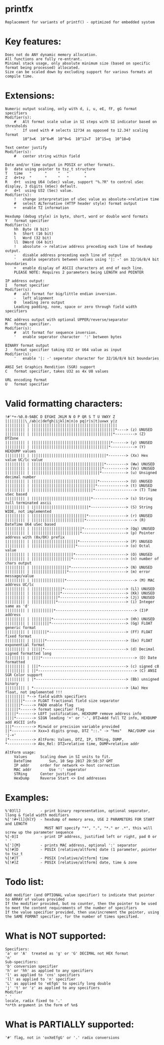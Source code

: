 # printfx
	Replacement for variants of printf() - optimized for embedded system

# Key features:
	Does not do ANY dynamic memory allocation.
	All functions are fully re-entrant.
	Minimal stack usage, only absolute minimum size (based on specific format being processed) allocated.
	Size can be scaled down by excluding support for various formats at compile time.

# Extensions:
	Numeric output scaling, only with d, i, u, eE, fF, gG format specifiers
	Modifier(s):
		#	Alt format scale value in SI steps with SI indicator based on thresholds
		'	If used with # selects 12?34 as opposed to 12.34? scaling format
			10^3=K  10^6=M  10^9=G  10^12=T  10^15=q  10^18=Q

	Text center justify
	Modifier(s):
		#	center string within field

	Date and/or time output in POSIX or other formats.
	D	date using pointer to tsz_t structure
	T	time   "      "     "   "       "
	Z	d+t+z  "      "     "   "       "
	R	d+t  using U64 (uSec) value, support "%.?R" to control uSec display, 3 digits (mSec) default.
	r	d+t  using U32 (Sec) value.
	Modifier(s):
		!	change interpretation of uSec value as absolute->relative time
		#	select ALTernative (HTTP header style) format output
		+	enable TZ information

	Hexdump (debug style) in byte, short, word or double word formats
	Y	format specifier
	Modifier(s):
		hh	Byte (8 bit)
		h	Short (16 bit)
		l	Word (32 bit)
		ll	DWord (64 bit)
		!	absolute -> relative address preceding each line of hexdump output.
		-	disable address preceding each line of output
		'	enable seperators between values using '|: -' on 32/16/8/4 bit boundaries
		+	enable display of ASCII characters at end of each line.
    	PLEASE NOTE: Requires 2 parameters being LENGTH and POINTER

	IP address output:
	I	format specifier
	Modifier(s):
		# 	alt format for big/little endian inversion.
		-	left alignment
		0	leading zero output
		Leading padding, none, space or zero through field width specifiers

	MAC address output with optional UPPER/reverse/separator
	M	format specifier.
	Modifier(s):
		# 	alt format for sequence inversion.
		'	enable seperator character  ':' between bytes

	BINARY format output
	J	format specifier taking U32 or U64 value as input
	Modifier(s):
		'	enable '|: -' seperator character for 32/16/8/4 bit boundaries

	ANSI Set Graphics Rendition (SGR) support
	C	format specifier, takes U32 as 4x U8 values

	URL encoding format
	U	format specifier
  	  
# Valid formatting characters:
	!#'*+-%0.0-9ABC D EFGHI JKLM N O P QR S T U VWXY Z
	|||||||||\_/ab|c|defgh|ijkl|m|n|o pq|r|s|t|uvwx y|z
	||||||||| | |||||||||||||||||||||||||||||||||||||||
	||||||||| | ||||||||||||||||||||||||||||||||||||||*----> (z) UNUSED
	||||||||| | |||||||||||||||||||||||||||||||||||||*---------> (Z) DTZone
	||||||||| | ||||||||||||||||||||||||||||||||||||*------> (y) UNUSED
	||||||||| | |||||||||||||||||||||||||||||||||||*-----------> (Y) HEXDUMP values
	||||||||| | ||||||||||||||||||||||||||||||||||*--------> (Xx) Hex value UC/lc value
	||||||||| | |||||||||||||||||||||||||||||||||*---------> (Ww) UNUSED
	||||||||| | ||||||||||||||||||||||||||||||||*----------> (Vv) UNUSED
	||||||||| | |||||||||||||||||||||||||||||||*-----------> (u) Unsigned decimal number
	||||||||| | ||||||||||||||||||||||||||||||*------------> (U) UNUSED
	||||||||| | |||||||||||||||||||||||||||||*-------------> (t) UNUSED
	||||||||| | ||||||||||||||||||||||||||||*------------------> (T) Time uSec based
	||||||||| | |||||||||||||||||||||||||||*---------------> (s) String null terminated ascii
	||||||||| | ||||||||||||||||||||||||||*----------------> (S) String WIDE, not implemented
	||||||||| | |||||||||||||||||||||||||*-----------------> (r) UNUSED
	||||||||| | ||||||||||||||||||||||||*----------------------> (R) DateTime U64 uSec based
	||||||||| | |||||||||||||||||||||||*-------------------> (Qq) UNUSED
	||||||||| | ||||||||||||||||||||||*--------------------> (p) Pointer address with (0x/0X) prefix
	||||||||| | |||||||||||||||||||||*---------------------> (P) UNUSED
	||||||||| | ||||||||||||||||||||*----------------------> (o) Octal value
	||||||||| | |||||||||||||||||||*-----------------------> (O) UNUSED
	||||||||| | ||||||||||||||||||*------------------------> (n) number of chars output
	||||||||| | |||||||||||||||||*-------------------------> (N) UNUSED
	||||||||| | ||||||||||||||||*--------------------------> (m) error message/value
	||||||||| | |||||||||||||||*-------------------------------> (M) MAC address UC/lc
	||||||||| | ||||||||||||||*----------------------------> (Ll) UNUSED
	||||||||| | |||||||||||||*-----------------------------> (Kk) UNUSED
	||||||||| | ||||||||||||*------------------------------> (Jj) UNUSED
	||||||||| | |||||||||||*-------------------------------> (i) Integer same as 'd'
	||||||||| | ||||||||||*------------------------------------> (I)P address
	||||||||| | |||||||||*---------------------------------> (Hh) UNUSED
	||||||||| | ||||||||*----------------------------------> (Gg) FLOAT generic format
	||||||||| | |||||||*-----------------------------------> (Ff) FLOAT fixed format
	||||||||| | ||||||*------------------------------------> (Ee) FLOAT exponential format
	||||||||| | |||||*-------------------------------------> (d) Decimal signed formatted long
	||||||||| | ||||*------------------------------------------> (D) Date formatted
	||||||||| | |||*---------------------------------------> (c) signed c8
	||||||||| | ||*--------------------------------------------> (C) ANSI SGR Color support
	||||||||| | |*-----------------------------------------> (Bb) unsigned binary
	||||||||| | *------------------------------------------> (Aa) Hex float, not implemented !!!
	||||||||| *--> field width specifiers
	||||||||*----> FLOAT fractional field size separator
	|||||||*-----> PAD0 enable flag
	||||||*------> format specifier flag
	|||||*-------> LEFT justification, HEXDUMP remove address info
	||||*--------> SIGN leading '+' or '-',	DTZ=Add full TZ info, HEXDUMP add ASCII info
	|||*---------> Minwid or precision variable provided
	||*----------> Xxx=3 digits group, DTZ "::." -> "hms"	MAC/DUMP use '|-+'
	|*-----------> AltForm: Values, DTZ, IP, STRing, DUMP,
	*------------> Abs_Rel: DTZ=relative time, DUMP=relative addr
	
	AltForm usage:
		Values		Scaling down in SI units to fit.
		DateTime		Sun, 10 Sep 2017 20:50:37 GMT
		IP addr		order for network <> host correction
		MAC addr		Use ':' seperator
		STRing		Center justified
		HexDump		Reverse Start <> End addresses

# Examples:
	%'03llJ			- print binary representation, optional separator, llong & field width modifiers
	%['!#+ll]{hlY}	- hexdump of memory area, USE 2 PARAMETERS FOR START and LENGTH
					  MUST NOT specify "*", ".", "*." or .*", this will screw up the parameter sequence
	%[-0]I			- print IP address, justified left or right, pad 0 or ' '
	%[']{M}			- prints MAC address, optional ':' separator
	%[!#]D			- POSIX [relative/altform] date (1 parameter, pointer to tsz_t
	%[!#]T			- POSIX [relative/altform] time
	%[!#]Z			- POSIX [relative/altform] date, time & zone

# Todo list:
	Add modifier (and OPTIONAL value specifier) to indicate that pointer to ARRAY of values provided
	If the modifier provided, but no counter, then the pointer to be used to meet the content requirements of the number of specifiers
	If the value specifier provided, then use/increment the pointer, using the SAME FORMAT specifier, for the number of times specified.

# What is NOT supported:
	Specifiers:
	'a' or 'A'	treated as 'g' or 'G' DECIMAL not HEX format
	'n'
	Sub-specifiers:
	'b' conversion specifier
	'h' or 'hh' as applied to any specifiers
	'l' as applied to 'cns' specifiers
	'll' as applied to 'n' specifier
	'L' as applied to 'eEfgG' to specify long double
	'j' 't' or 'z' as applied to any specifiers	 
	Modifier
	' '
	locale, radix fixed to '.'
	*n*th argument in the form of %n$

# What is PARTIALLY supported:
	'#' flag, not in 'oxXeEfgG' or '.' radix conversions
